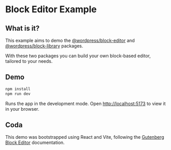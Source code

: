 # Block Editor Example

## What is it?

This example aims to demo the [@wordpress/block-editor](https://www.npmjs.com/package/@wordpress/block-editor) and [@wordpress/block-library](https://www.npmjs.com/package/@wordpress/block-library) packages.

With these two packages you can build your own block-based editor, tailored to your needs.

## Demo

```sh
npm install
npm run dev
```

Runs the app in the development mode. Open [http://localhost:5173](http://localhost:5173) to view it in your browser.

## Coda

This demo was bootstrapped using React and Vite, following the [Gutenberg Block Editor](https://wordpress.org/gutenberg-framework/) documentation.
